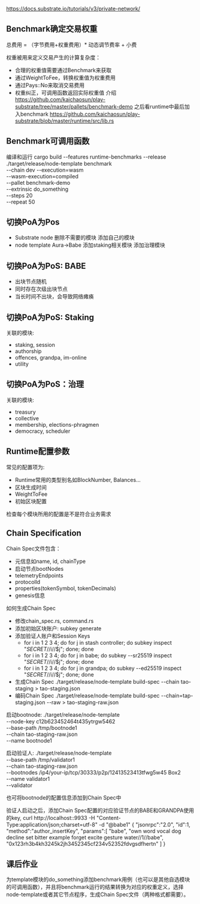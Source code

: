 https://docs.substrate.io/tutorials/v3/private-network/

## Benchmark确定交易权重
总费用 = （字节费用+权重费用）* 动态调节费率 + 小费

权重被用来定义交易产生的计算复杂度：
* 合理的权重值需要通过Benchmark来获取
* 通过WeightToFee，转换权重值为权重费用
* 通过Pays::No来取消交易费用
* 权重纠正，可调用函数返回实际权重值
介绍
https://github.com/kaichaosun/play-substrate/tree/master/pallets/benchmark-demo
之后看runtime中最后加入benchmark
https://github.com/kaichaosun/play-substrate/blob/master/runtime/src/lib.rs

## Benchmark可调用函数
编译和运行
cargo build --features runtime-benchmarks --release
./target/release/node-template benchmark \
   --chain dev
   --execution=wasm \
   --wasm-execution=compiled \
   --pallet benchmark-demo \
   --extrinsic do_something \
   --steps 20 \
   --repeat 50
   
## 切换PoA为Pos
* Substrate node
删除不需要的模块
添加自己的模块
* node template
Aura->Babe
添加staking相关模块
添加治理模块

## 切换PoA为PoS: BABE
* 出块节点随机
* 同时存在次级出块节点
* 当长时间不出块，会导致网络瘫痪

## 切换PoA为PoS: Staking
关联的模块:
* staking, session
* authorship
* offences, grandpa, im-online
* utility

## 切换PoA为PoS：治理
关联的模块:
* treasury
* collective
* membership, elections-phragmen
* democracy, scheduler

## Runtime配置参数
常见的配置项为:
* Runtime常用的类型别名如BlockNumber, Balances...
* 区块生成时间
* WeightToFee
* 初始区块配置

检查每个模块所用的配置是不是符合业务需求

## Chain Specification
Chain Spec文件包含：
* 元信息如name, id, chainType
* 启动节点bootNodes
* telemetryEndpoints
* protocolld
* properties(tokenSymbol, tokenDecimals)
* genesis信息

如何生成Chain Spec
* 修改chain_spec.rs, command.rs
* 添加初始区块账户: subkey generate
* 添加验证人账户和Session Keys
  * for i in 1 2 3 4; do for j in stash controller; do subkey inspect "$SECRET//$i//$j";
    done; done
  * for i in 1 2 3 4; do for j in babe; do subkey --sr25519 inspect "$SECRET//$i//$j";
    done; done
  * for i in 1 2 3 4; do for j in grandpa; do subkey --ed25519 inspect "$SECRET//$i//$j";
    done; done
* 生成Chain Spec
  ./target/release/node-template build-spec --chain tao-staging > tao-staging.json
* 编码Chain Spec
  ./target/release/node-template build-spec --chain=tap-staging.json --raw > tao-staging-raw.json
  
启动bootnode:
./target/release/node-template \
  --node-key c12b623452464t435ytrgw5462 \
  --base-path /tmp/bootnode1 \
  --chain tao-staging-raw.json \
  --name bootnode1
  
启动验证人:
./target/release/node-template\
  --base-path /tmp/validator1 \
  --chain tao-staging-raw.json \
  --bootnodes
/ip4/your-ip/tcp/30333/p2p/12413523413tfwg5w45
Box2 \
  --name validator1 \
  --validator
  
也可将bootnode的配置信息添加到Chain Spec中

验证人启动之后，添加Chain Spec配置的对应验证节点的BABE和GRANDPA使用的key,
curl http://localhost::9933 -H "Content-Type:application/json;charset=utf-8" -d "@babe1"
{
  "jsonrpc":"2.0",
  "id":1,
  "method":"author_insertKey",
  "params":[
    "babe",
    "own word vocal dog decline set bitter example forget excite gesture water//1//babe",
    "0x123rh3b4kh3245k2jh3452345cf234v52352fdvgsdfhertn"
  ]
}

## 课后作业
为template模块的do_something添加benchmark用例（也可以是其他自选模块的可调用函数），并且将benchmark运行的结果转换为对应的权重定义，选择node-template或者其它节点程序，生成Chain Spec文件（两种格式都需要）。
